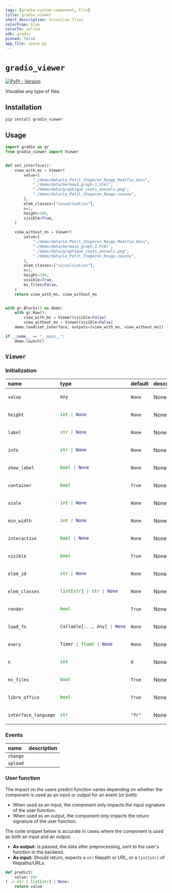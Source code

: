```yaml
---
tags: [gradio-custom-component, File]
title: gradio_viewer
short_description: Visualise files
colorFrom: blue
colorTo: yellow
sdk: gradio
pinned: false
app_file: space.py
---
```


# `gradio_viewer`
<a href="https://pypi.org/project/gradio_viewer/" target="_blank"><img alt="PyPI - Version" src="https://img.shields.io/pypi/v/gradio_viewer"></a>  

Visualise any type of files

## Installation

```bash
pip install gradio_viewer
```

## Usage

```python
import gradio as gr
from gradio_viewer import Viewer


def set_interface():
    view_with_ms = Viewer(
        value=[
            "./demo/data/Le_Petit_Chaperon_Rouge_Modifie.docx",
            "./demo/data/mermaid_graph-2.html",
            "./demo/data/graphique_couts_annuels.png",
            "./demo/data/Le_Petit_Chaperon_Rouge.zouzou",
        ],
        elem_classes=["visualisation"],
        n=1,
        height=300,
        visible=True,
    )

    view_without_ms = Viewer(
        value=[
            "./demo/data/Le_Petit_Chaperon_Rouge_Modifie.docx",
            "./demo/data/mermaid_graph-2.html",
            "./demo/data/graphique_couts_annuels.png",
            "./demo/data/Le_Petit_Chaperon_Rouge.zouzou",
        ],
        elem_classes=["visualisation"],
        n=2,
        height=300,
        visible=True,
        ms_files=False,
    )
    return view_with_ms, view_without_ms


with gr.Blocks() as demo:
    with gr.Row():
        view_with_ms = Viewer(visible=False)
        view_without_ms = Viewer(visible=False)
    demo.load(set_interface, outputs=[view_with_ms, view_without_ms])

if __name__ == "__main__":
    demo.launch()

```

## `Viewer`

### Initialization

<table>
<thead>
<tr>
<th align="left">name</th>
<th align="left" style="width: 25%;">type</th>
<th align="left">default</th>
<th align="left">description</th>
</tr>
</thead>
<tbody>
<tr>
<td align="left"><code>value</code></td>
<td align="left" style="width: 25%;">

```python
Any
```

</td>
<td align="left"><code>None</code></td>
<td align="left">None</td>
</tr>

<tr>
<td align="left"><code>height</code></td>
<td align="left" style="width: 25%;">

```python
int | None
```

</td>
<td align="left"><code>None</code></td>
<td align="left">None</td>
</tr>

<tr>
<td align="left"><code>label</code></td>
<td align="left" style="width: 25%;">

```python
str | None
```

</td>
<td align="left"><code>None</code></td>
<td align="left">None</td>
</tr>

<tr>
<td align="left"><code>info</code></td>
<td align="left" style="width: 25%;">

```python
str | None
```

</td>
<td align="left"><code>None</code></td>
<td align="left">None</td>
</tr>

<tr>
<td align="left"><code>show_label</code></td>
<td align="left" style="width: 25%;">

```python
bool | None
```

</td>
<td align="left"><code>None</code></td>
<td align="left">None</td>
</tr>

<tr>
<td align="left"><code>container</code></td>
<td align="left" style="width: 25%;">

```python
bool
```

</td>
<td align="left"><code>True</code></td>
<td align="left">None</td>
</tr>

<tr>
<td align="left"><code>scale</code></td>
<td align="left" style="width: 25%;">

```python
int | None
```

</td>
<td align="left"><code>None</code></td>
<td align="left">None</td>
</tr>

<tr>
<td align="left"><code>min_width</code></td>
<td align="left" style="width: 25%;">

```python
int | None
```

</td>
<td align="left"><code>None</code></td>
<td align="left">None</td>
</tr>

<tr>
<td align="left"><code>interactive</code></td>
<td align="left" style="width: 25%;">

```python
bool | None
```

</td>
<td align="left"><code>None</code></td>
<td align="left">None</td>
</tr>

<tr>
<td align="left"><code>visible</code></td>
<td align="left" style="width: 25%;">

```python
bool
```

</td>
<td align="left"><code>True</code></td>
<td align="left">None</td>
</tr>

<tr>
<td align="left"><code>elem_id</code></td>
<td align="left" style="width: 25%;">

```python
str | None
```

</td>
<td align="left"><code>None</code></td>
<td align="left">None</td>
</tr>

<tr>
<td align="left"><code>elem_classes</code></td>
<td align="left" style="width: 25%;">

```python
list[str] | str | None
```

</td>
<td align="left"><code>None</code></td>
<td align="left">None</td>
</tr>

<tr>
<td align="left"><code>render</code></td>
<td align="left" style="width: 25%;">

```python
bool
```

</td>
<td align="left"><code>True</code></td>
<td align="left">None</td>
</tr>

<tr>
<td align="left"><code>load_fn</code></td>
<td align="left" style="width: 25%;">

```python
Callable[..., Any] | None
```

</td>
<td align="left"><code>None</code></td>
<td align="left">None</td>
</tr>

<tr>
<td align="left"><code>every</code></td>
<td align="left" style="width: 25%;">

```python
Timer | float | None
```

</td>
<td align="left"><code>None</code></td>
<td align="left">None</td>
</tr>

<tr>
<td align="left"><code>n</code></td>
<td align="left" style="width: 25%;">

```python
int
```

</td>
<td align="left"><code>0</code></td>
<td align="left">None</td>
</tr>

<tr>
<td align="left"><code>ms_files</code></td>
<td align="left" style="width: 25%;">

```python
bool
```

</td>
<td align="left"><code>True</code></td>
<td align="left">None</td>
</tr>

<tr>
<td align="left"><code>libre_office</code></td>
<td align="left" style="width: 25%;">

```python
bool
```

</td>
<td align="left"><code>True</code></td>
<td align="left">None</td>
</tr>

<tr>
<td align="left"><code>interface_language</code></td>
<td align="left" style="width: 25%;">

```python
str
```

</td>
<td align="left"><code>"fr"</code></td>
<td align="left">None</td>
</tr>
</tbody></table>


### Events

| name | description |
|:-----|:------------|
| `change` |  |
| `upload` |  |



### User function

The impact on the users predict function varies depending on whether the component is used as an input or output for an event (or both).

- When used as an Input, the component only impacts the input signature of the user function.
- When used as an output, the component only impacts the return signature of the user function.

The code snippet below is accurate in cases where the component is used as both an input and an output.

- **As output:** Is passed, the data after preprocessing, sent to the user's function in the backend.
- **As input:** Should return, expects a `str` filepath or URL, or a `list[str]` of filepaths/URLs.

 ```python
 def predict(
     value: str
 ) -> str | list[str] | None:
     return value
 ```
 
